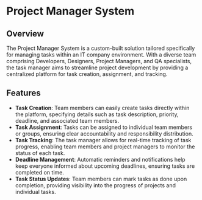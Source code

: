 # Project Manager System

## Overview

The Project Manager System is a custom-built solution tailored specifically for
managing tasks within an IT company environment. With a diverse team comprising
Developers, Designers, Project Managers, and QA specialists, the task manager
aims to streamline project development by providing a centralized platform for
task creation, assignment, and tracking.

## Features

- **Task Creation**: Team members can easily create tasks directly within the
  platform, specifying details such as task description, priority, deadline,
  and associated team members.
- **Task Assignment**: Tasks can be assigned to individual team members or
  groups, ensuring clear accountability and responsibility distribution.
- **Task Tracking**: The task manager allows for real-time tracking of task
  progress, enabling team members and project managers to monitor the status of
  each task.
- **Deadline Management**: Automatic reminders and notifications help keep
  everyone informed about upcoming deadlines, ensuring tasks are completed on
  time.
- **Task Status Updates**: Team members can mark tasks as done upon completion,
  providing visibility into the progress of projects and individual tasks.
